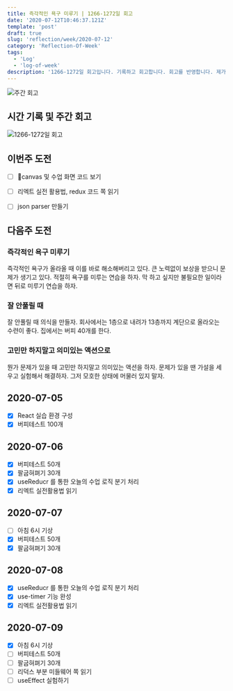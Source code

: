 ```yaml
---
title: 즉각적인 욕구 미루기 | 1266-1272일 회고
date: '2020-07-12T10:46:37.121Z'
template: 'post'
draft: true
slug: 'reflection/week/2020-07-12'
category: 'Reflection-Of-Week'
tags:
  - 'Log'
  - 'log-of-week'
description: '1266-1272일 회고입니다. 기록하고 회고합니다. 회고를 반영합니다. 제가 자라는 방식입니다.'
---
```

![주간 회고](https://imgur.com/PwMHNaY.png)



## 시간 기록 및 주간 회고 

![1266-1272일 회고](.png)

## 이번주 도전
- [ ] canvas 및 수업 화면 코드 보기
- [ ] 리엑트 실전 활용법, redux 코드 쪽 읽기 
- [ ] json parser 만들기 


## 다음주 도전

### 즉각적인 욕구 미루기
즉각적인 욕구가 올라올 때 이를 바로 해소해버리고 있다. 큰 노력없이 보상을 받으니 문제가 생기고 있다. 적절히 욕구를 미루는 연습을 하자. 막 하고 싶지만 불필요한 일이라면 뒤로 미루기 연습을 하자.

### 잘 안풀릴 때
잘 안풀릴 때 의식을 만들자. 회사에서는 1층으로 내려가 13층까지 계단으로 올라오는 수련이 좋다. 집에서는 버피 40개를 한다. 

### 고민만 하지말고 의미있는 액션으로 
뭔가 문제가 있을 때 고민만 하지말고 의미있는 액션을 하자. 문제가 있을 땐 가설을 세우고 실험해서 해결하자. 그저 모호한 상태에 머물러 있지 말자.

## 2020-07-05
- [x] React 실습 환경 구성
- [x] 버피테스트 100개

## 2020-07-06
- [x] 버피테스트 50개
- [x] 팔굽혀펴기 30개 
- [x] useReducr 를 통한 오늘의 수업 로직 분기 처리
- [x] 리엑트 실전활용법 읽기

## 2020-07-07
- [ ] 아침 6시 기상
- [x] 버피테스트 50개 
- [x] 팔굽혀펴기 30개

## 2020-07-08
- [x] useReducr 를 통한 오늘의 수업 로직 분기 처리
- [x] use-timer 기능 완성
- [x] 리엑트 실전활용법 읽기

## 2020-07-09
- [x] 아침 6시 기상
- [ ] 버피테스트 50개 
- [ ] 팔굽혀펴기 30개 
- [ ] 리덕스 부분 미들웨어 쪽 읽기
- [ ] useEffect 실험하기 
